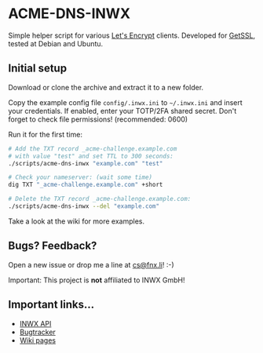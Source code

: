 # ACME-DNS-INWX
Simple helper script for various [Let's Encrypt][1] clients.
Developed for [GetSSL][2], tested at Debian and Ubuntu.

## Initial setup
Download or clone the archive and extract it to a new folder.

Copy the example config file `config/.inwx.ini` to `~/.inwx.ini` and
insert your credentials. If enabled, enter your TOTP/2FA shared secret.
Don't forget to check file permissions! (recommended: 0600)

Run it for the first time:

```bash
# Add the TXT record _acme-challenge.example.com
# with value "test" and set TTL to 300 seconds:
./scripts/acme-dns-inwx "example.com" "test"

# Check your nameserver: (wait some time)
dig TXT "_acme-challenge.example.com" +short

# Delete the TXT record _acme-challenge.example.com:
./scripts/acme-dns-inwx --del "example.com"
```

Take a look at the wiki for more examples.

## Bugs? Feedback?
Open a new issue or drop me a line at cs@fnx.li! :-)

Important: This project is **not** affiliated to INWX GmbH!

## Important links...
* [INWX API](https://www.inwx.com/en/offer/api)
* [Bugtracker](https://github.com/froonix/acme-dns-inwx/issues)
* [Wiki pages](https://github.com/froonix/acme-dns-inwx/wiki)

[1]: https://letsencrypt.org/docs/client-options/
[2]: https://github.com/srvrco/getssl
